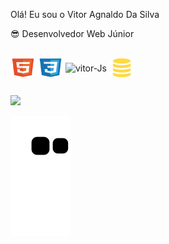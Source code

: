 Olá! Eu sou o Vitor Agnaldo Da Silva

😎 Desenvolvedor Web Júnior 


<div style="display: inline_block"><br>
 
 <img align="center" alt="vitor-HTML" height="30" width="40" src="https://raw.githubusercontent.com/devicons/devicon/master/icons/html5/html5-original.svg">
  <img align="center" alt="vitor-CSS" height="30" width="40" src="https://raw.githubusercontent.com/devicons/devicon/master/icons/css3/css3-original.svg">
  <img align="center" alt="vitor-Js" height="30" width="40"  src="https://raw.githubusercontent.com/devicons/devicon/master/icons/javascript-original.svg">
  <img align="center" alt="vitor-SQL" height="30" width="40" src="https://raw.githubusercontent.com/devicons/devicon/master/icons/sql/sql-original.svg">

  
 
</div>
  
  ##
 
<div> 

  <a href="https://www.linkedin.com/in/vitor-agnaldo-da-silva-a214a4200/" target="_blank"><img src="https://img.shields.io/badge/-LinkedIn-%230077B5?style=for-the-badge&logo=linkedin&logoColor=white" target="_blank"></a> 

  ![Snake animation](https://github.com/rafaballerini/rafaballerini/blob/output/github-contribution-grid-snake.svg)
  
</div>
